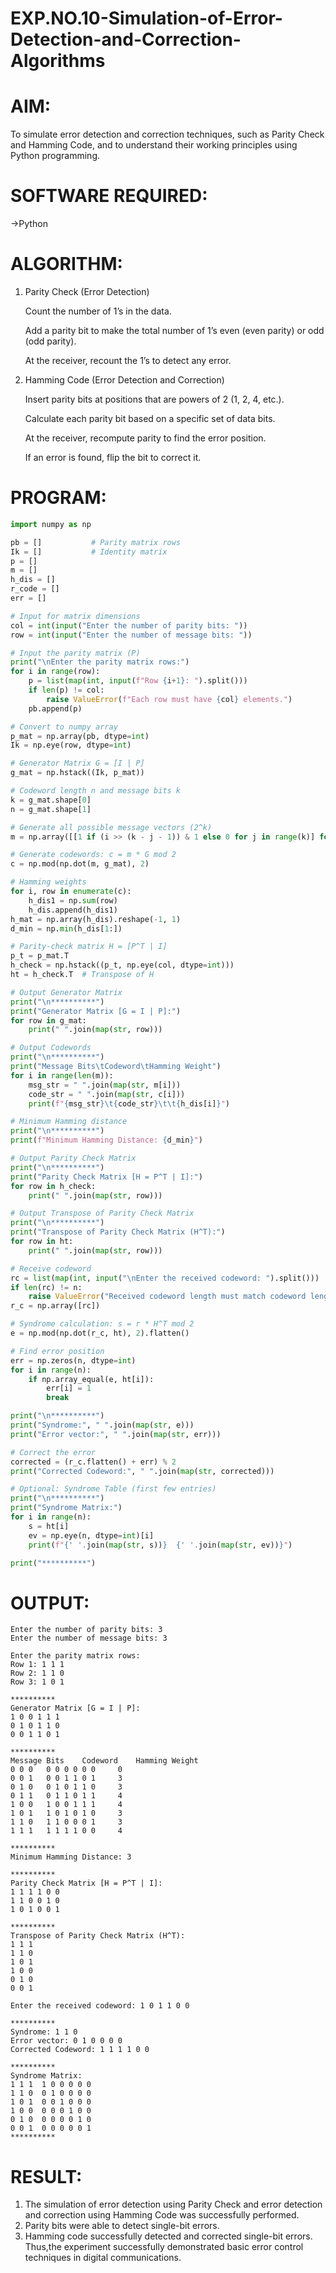 # EXP.NO.10-Simulation-of-Error-Detection-and-Correction-Algorithms

# AIM:
To simulate error detection and correction techniques, such as Parity Check and Hamming Code, and to understand their working principles using Python programming.

# SOFTWARE REQUIRED:
->Python

# ALGORITHM:
1. Parity Check (Error Detection)

   Count the number of 1’s in the data.

   Add a parity bit to make the total number of 1’s even (even parity) or odd (odd parity).

   At the receiver, recount the 1’s to detect any error.

2. Hamming Code (Error Detection and Correction)

   Insert parity bits at positions that are powers of 2 (1, 2, 4, etc.).

   Calculate each parity bit based on a specific set of data bits.

   At the receiver, recompute parity to find the error position.

   If an error is found, flip the bit to correct it.

# PROGRAM:
```python
import numpy as np

pb = []           # Parity matrix rows
Ik = []           # Identity matrix
p = []
m = []
h_dis = []
r_code = []
err = []

# Input for matrix dimensions
col = int(input("Enter the number of parity bits: "))
row = int(input("Enter the number of message bits: "))

# Input the parity matrix (P)
print("\nEnter the parity matrix rows:")
for i in range(row):
    p = list(map(int, input(f"Row {i+1}: ").split()))
    if len(p) != col:
        raise ValueError(f"Each row must have {col} elements.")
    pb.append(p)

# Convert to numpy array
p_mat = np.array(pb, dtype=int)
Ik = np.eye(row, dtype=int)

# Generator Matrix G = [I | P]
g_mat = np.hstack((Ik, p_mat))

# Codeword length n and message bits k
k = g_mat.shape[0]
n = g_mat.shape[1]

# Generate all possible message vectors (2^k)
m = np.array([[1 if (i >> (k - j - 1)) & 1 else 0 for j in range(k)] for i in range(2 ** k)])

# Generate codewords: c = m * G mod 2
c = np.mod(np.dot(m, g_mat), 2)

# Hamming weights
for i, row in enumerate(c):
    h_dis1 = np.sum(row)
    h_dis.append(h_dis1)
h_mat = np.array(h_dis).reshape(-1, 1)
d_min = np.min(h_dis[1:])

# Parity-check matrix H = [P^T | I]
p_t = p_mat.T
h_check = np.hstack((p_t, np.eye(col, dtype=int)))
ht = h_check.T  # Transpose of H

# Output Generator Matrix
print("\n**********")
print("Generator Matrix [G = I | P]:")
for row in g_mat:
    print(" ".join(map(str, row)))

# Output Codewords
print("\n**********")
print("Message Bits\tCodeword\tHamming Weight")
for i in range(len(m)):
    msg_str = " ".join(map(str, m[i]))
    code_str = " ".join(map(str, c[i]))
    print(f"{msg_str}\t{code_str}\t\t{h_dis[i]}")

# Minimum Hamming distance
print("\n**********")
print(f"Minimum Hamming Distance: {d_min}")

# Output Parity Check Matrix
print("\n**********")
print("Parity Check Matrix [H = P^T | I]:")
for row in h_check:
    print(" ".join(map(str, row)))

# Output Transpose of Parity Check Matrix
print("\n**********")
print("Transpose of Parity Check Matrix (H^T):")
for row in ht:
    print(" ".join(map(str, row)))

# Receive codeword
rc = list(map(int, input("\nEnter the received codeword: ").split()))
if len(rc) != n:
    raise ValueError("Received codeword length must match codeword length n.")
r_c = np.array([rc])

# Syndrome calculation: s = r * H^T mod 2
e = np.mod(np.dot(r_c, ht), 2).flatten()

# Find error position
err = np.zeros(n, dtype=int)
for i in range(n):
    if np.array_equal(e, ht[i]):
        err[i] = 1
        break

print("\n**********")
print("Syndrome:", " ".join(map(str, e)))
print("Error vector:", " ".join(map(str, err)))

# Correct the error
corrected = (r_c.flatten() + err) % 2
print("Corrected Codeword:", " ".join(map(str, corrected)))

# Optional: Syndrome Table (first few entries)
print("\n**********")
print("Syndrome Matrix:")
for i in range(n):
    s = ht[i]
    ev = np.eye(n, dtype=int)[i]
    print(f"{' '.join(map(str, s))}  {' '.join(map(str, ev))}")

print("**********")
```
# OUTPUT:

```
Enter the number of parity bits: 3
Enter the number of message bits: 3

Enter the parity matrix rows:
Row 1: 1 1 1
Row 2: 1 1 0
Row 3: 1 0 1

**********
Generator Matrix [G = I | P]:
1 0 0 1 1 1
0 1 0 1 1 0
0 0 1 1 0 1

**********
Message Bits	Codeword	Hamming Weight
0 0 0	0 0 0 0 0 0		0
0 0 1	0 0 1 1 0 1		3
0 1 0	0 1 0 1 1 0		3
0 1 1	0 1 1 0 1 1		4
1 0 0	1 0 0 1 1 1		4
1 0 1	1 0 1 0 1 0		3
1 1 0	1 1 0 0 0 1		3
1 1 1	1 1 1 1 0 0		4

**********
Minimum Hamming Distance: 3

**********
Parity Check Matrix [H = P^T | I]:
1 1 1 1 0 0
1 1 0 0 1 0
1 0 1 0 0 1

**********
Transpose of Parity Check Matrix (H^T):
1 1 1
1 1 0
1 0 1
1 0 0
0 1 0
0 0 1

Enter the received codeword: 1 0 1 1 0 0

**********
Syndrome: 1 1 0
Error vector: 0 1 0 0 0 0
Corrected Codeword: 1 1 1 1 0 0

**********
Syndrome Matrix:
1 1 1  1 0 0 0 0 0
1 1 0  0 1 0 0 0 0
1 0 1  0 0 1 0 0 0
1 0 0  0 0 0 1 0 0
0 1 0  0 0 0 0 1 0
0 0 1  0 0 0 0 0 1
**********
```

# RESULT:
1. The simulation of error detection using Parity Check and error detection and correction using Hamming Code was successfully performed.
2. Parity bits were able to detect single-bit errors.
3. Hamming code successfully detected and corrected single-bit errors.
Thus,the experiment successfully demonstrated basic error control techniques in digital communications.

